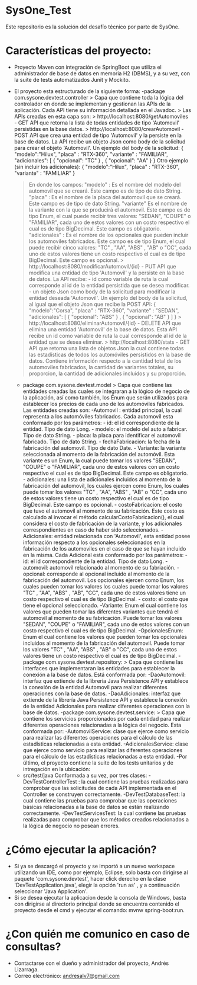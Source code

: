 # SysOne_Test
Este repositorio es la solución del desafío técnico por parte de SysOne.

# Características del proyecto:

- Proyecto Maven con integración de SpringBoot que utiliza el administrador de base de datos en memoria H2 (DBMS), y a su vez, con la suite de tests automatizados Junit y Mockito.
- El proyecto esta estructurado de la siguiente forma:
    -package com.sysone.devtest.controller 
           > Capa que contiene toda la lógica del controlador en donde se implementan y gestionan las APIs de la aplicación. Cada API tiene su información detallada en el Javadoc.
           > Las APIs creadas en esta capa son:
                  > http://localhost:8080/getAutomoviles - GET API que retorna la lista de todas entidades de tipo 'Automovil' persistidas en la base datos.
                  > http://localhost:8080/crearAutomovil - POST API que crea una entidad de tipo 'Automovil' y la persiste en la base de datos. La API recibe un objeto Json como body de la solicitud para crear el objeto 'Automovil'. 
                    Un ejemplo del body de la solicitud:
                          {
                          	"modelo":"Hilux",
                            "placa" : "RTX-360",
	                          "variante" : "FAMILIAR",
                            "adicionales": [
                          {
                              "opcional": "TC"
                          } ,
                          {
                              "opcional": "AA"
                          }
                          }
                          Otro ejemplo (sin incluir los adicionales):
                          {
                            	"modelo":"Hilux",
	                            "placa" : "RTX-360",
	                            "variante" : "FAMILIAR"
                          }

     >En donde los campos: 
            "modelo" : Es el nombre del modelo del automovil que se creará. Este campo es de tipo de dato String.
            "placa" : Es el nombre de la placa del automovil que se creará. Este campo es de tipo de dato String.
            "variante" Es el nombre de la variante con la que se producirá el automovil. Este campo es de tipo Enum, el cual puede recibir tres valores: "SEDAN", "COUPE" o "FAMILIAR", cada uno de estos valores con un costo respectivo el cual es de tipo BigDecimal. Este campo es obligatorio.
            "adicionales" : Es el nombre de los opcionales que pueden incluir los automoviles fabricados. Este campo es de tipo Enum, el cual puede recibir cinco valores: "TC" , "AA", "ABS" , "AB" o "CC", cada uno de estos valores tiene un costo respectivo el cual es de tipo BigDecimal. Este campo es opcional.
                  > http://localhost:8080/modificarAutomovil/{id} - PUT API que modifica una entidad de tipo 'Automovil' y la persiste en la base de datos. La API recibe: 
                  - id como variable de ruta la cual corresponde al id de la entidad persistida que se desea modificar.
                  - un objeto Json como body de la solicitud para modificar la entidad deseada 'Automovil'.
                  Un ejemplo del body de la solicitud, al igual que el objeto Json que recibe la POST API:
                         {
	                         "modelo":"Corsa",
	                         "placa" : "RTX-360",
	                         "variante" : "SEDAN",
                           "adicionales": [
                         {
                            "opcional": "ABS"
                          } ,
                           {
                             "opcional": "AB"
                           }
                         ]
                         }
                  > http://localhost:8080/eliminarAutomovil/{id} - DELETE API que elimina una entidad 'Automovil' de la base de datos. Esta API recibe un id como variable de ruta la cual corresponde al id de la entidad que se desea eliminar.
                  > http://localhost:8080/stats - GET API que retorna una lista de objetos Json la cual contiene todas las estadísticas de todos los automóviles persistidos en la base de datos. Contiene información respecto a la cantidad total de los automoviles fabricados, la cantidad de variantes totales, su proporcion, la cantidad de adicionales incluidos y su proporción.
    - package com.sysone.devtest.model
            > Capa que contiene las entidades creadas las cuales se integraran a la lógico de negocio de la aplicación, así como también, los Enum que serán utilizados para establecer los precios de cada uno de los automóviles fabricados. Las entidades creadas son:
              -Automovil : entidad principal, la cual representa a los automóviles fabricados. Cada automovil esta conformado por los parámetros: 
                   - id: el id correspondiente de la entidad. Tipo de dato Long.
                   - modelo: el modelo del auto a fabricar. Tipo de dato String.
                   - placa: la placa para identificar el automovil fabricado. Tipo de dato String.
                   - fechaFabricacion: la fecha de la fabricación del automovil. Tipo de dato Date.
                   - Variante: la variante seleccionada al momento de la fabricación del automóvil. Esta variante es un Enum, la cual puede tomar los valores "SEDAN", "COUPE" o "FAMILIAR", cada uno de estos valores con un costo respectivo el cual es de tipo BigDecimal. Este campo es obligatorio.
                   - adicionales: una lista de adicionales incluidos al momento de la fabricación del automovil, los cuales ejercen como Enum, los cuales puede tomar los valores "TC" , "AA", "ABS" , "AB" o "CC", cada uno de estos valores tiene un costo respectivo el cual es de tipo BigDecimal. Este campo es opcional.
                   - costoFabricacion: el costo que tuvo el automovil al momento de su fabricación. Este costo es calculado al invocar el método calcularCostoFabricacion(), el cual considera el costo de fabricación de la variante, y los adicionales correspondientes en caso de haber sido seleccionados.
              -Adicionales: entidad relacionada con 'Automovil', esta entidad posee información respecto a los opcionales seleccionados en la fabricación de los automoviles en el caso de que se hayan incluido en la misma. Cada Adicional esta conformado por los parámetros:
                   - id: el id correspondiente de la entidad. Tipo de dato Long.
                   - automovil: automovil relacionado al momento de su fabriación.
                   - opcional: corresponde al opcional incluido al momento de la fabricación del automovil. Los opcionales ejercen como Enum, los cuales pueden tomar los valores los cuales puede tomar los valores "TC" , "AA", "ABS" , "AB", "CC", cada uno de estos valores tiene un costo respectivo el cual es de tipo BigDecimal.
                   - costo: el costo que tiene el opcional seleccionado.
              -Variante: Enum el cual contiene los valores que pueden tomar las diferentes variantes que tendrá el automovil al momento de su fabricación. Puede tomar los valores "SEDAN", "COUPE" o "FAMILIAR", cada uno de estos valores con un costo respectivo el cual es de tipo BigDecimal.
              -OpcionalesEnum: Enum el cual contiene los valores que pueden tomar los opcionales incluidos al momento de la fabricación del automovil. Puede tomar los valores "TC" , "AA", "ABS" , "AB" o "CC", cada uno de estos valores tiene un costo respectivo el cual es de tipo BigDecimal.
    -package com.sysone.devtest.repository:
            > Capa que contiene las interfaces que implementaran las entidades para establecer la conexión a la base de datos. Está conformada por:
                    -DaoAutomovil: interfaz que extiende de la librería Java Persistence API y establece la conexión de la entidad Automovil para realizar diferentes operaciones con la base de datos.
                    -DaoAdicionales: interfaz que extiende de la librería Java Persistence API y establece la conexión de la entidad Adicionales para realizar diferentes operaciones con la base de datos.
    -package com.sysone.devtest.service:
            > Capa que contiene los servicios proporcionados por cada entidad para realizar diferentes operaciones relacionadas a la lógica del negocio. Esta conformada por:
                    -AutomovilService: clase que ejerce como servicio para realizar las diferentes operaciones para el cálculo de las estadísticas relacionadas a esta entidad.
                    -AdicionalesService: clase que ejerce como servicio para realizar las diferentes operaciones para el cálculo de las estadísticas relacionadas a esta entidad.
-Por último, el proyecto contiene la suite de los tests unitarios y de intregación en la ubicación:
    - src/test/java 
   Conformada a su vez, por tres clases: 
         -DevTestControllerTest : la cual contiene las pruebas realizadas para comprobar que las solicitudes de cada API implementada en el Controller se construyen correctamente.
         -DevTestDatabaseTest: la cual contiene las pruebas para comprobar que las operaciones básicas relacionadas a la base de datos se están realizando correctamente. 
         -DevTestServicesTest: la cual contiene las pruebas realizadas para comprobar que los métodos creados relacionados a la lógica de negocio no posean errores.
         
# ¿Cómo ejecutar la aplicación?

- Si ya se descargó el proyecto y se importó a un nuevo workspace utilizando un IDE, como por ejemplo, Eclipse, solo basta con dirigirse al paquete 'com.sysone.devtest', hacer click derecho en la clase 'DevTestApplication.java', elegir la opción 'run as' , y a continuación seleccionar 'Java Application'.
- Si se desea ejecutar la aplicacion desde la consola de Windows, basta con dirigirse al directorio principal donde se encuentra contenido el proyecto desde el cmd y ejecutar el comando: mvnw spring-boot:run. 

# ¿Con quién me comunico en caso de consultas?

- Contactarse con el dueño y administrador del proyecto, Andrés Lizarraga.
- Correo electrónico: andresalv7@gmail.com
